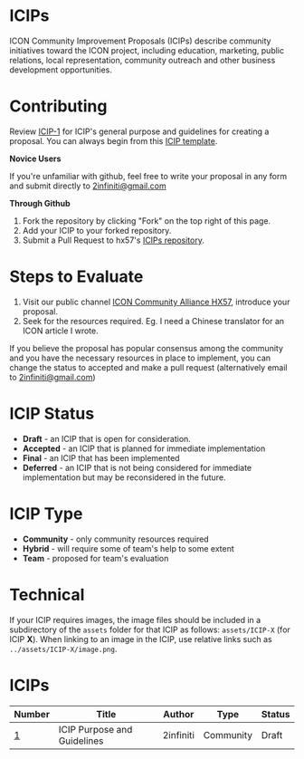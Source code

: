# ICIPs 
ICON Community Improvement Proposals (ICIPs) describe community initiatives toward the ICON project, including education, marketing, public relations, local representation, community outreach and other business development opportunities.


# Contributing
 Review [ICIP-1](ICIPS/icip-1.md) for ICIP's general purpose and guidelines for creating a proposal.
 You can always begin from this [ICIP template](icip-X.md).

**Novice Users** 

 If you're unfamiliar with github, feel free to write your proposal in any form and submit directly to 2infiniti@gmail.com

**Through Github**

 1. Fork the repository by clicking "Fork" on the top right of this page.
 2. Add your ICIP to your forked repository. 
 3. Submit a Pull Request to hx57's [ICIPs repository](https://github.com/hx57/ICIPs).
 
# Steps to Evaluate 

 1. Visit our public channel [ICON Community Alliance HX57](https://t.me/iconhx57), introduce your proposal.
 2. Seek for the resources required. Eg. I need a Chinese translator for an ICON article I wrote.
 
 If you believe the proposal has popular consensus among the community and you have the necessary resources in place to implement, you can change the status to accepted and make a pull request (alternatively email to 2infiniti@gmail.com) 

# ICIP Status 
* **Draft** - an ICIP that is open for consideration.
* **Accepted** - an ICIP that is planned for immediate implementation
* **Final** - an ICIP that has been implemented
* **Deferred** - an ICIP that is not being considered for immediate implementation but may be reconsidered in the future.

# ICIP Type
* **Community** - only community resources required
* **Hybrid** - will require some of team's help to some extent
* **Team** - proposed for team's evaluation

# Technical 
If your ICIP requires images, the image files should be included in a subdirectory of the `assets` folder for that ICIP as follows: `assets/ICIP-X` (for ICIP **X**). When linking to an image in the ICIP, use relative links such as `../assets/ICIP-X/image.png`.

# ICIPs

| Number             | Title                      | Author    | Type | Status |
| ------------------ | -------------------------- | --------- | ---- | ------ |
| [1](ICIPS/ICIP-1.md) | ICIP Purpose and Guidelines | 2infiniti | Community | Draft |
 
